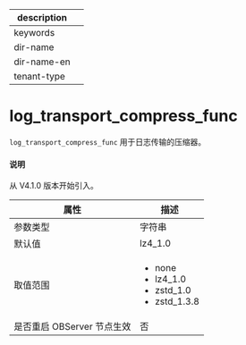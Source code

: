 |description||
|---|---|
|keywords||
|dir-name||
|dir-name-en||
|tenant-type||

# log_transport_compress_func

`log_transport_compress_func` 用于日志传输的压缩器。

<main id="notice" type='explain'>
  <h4>说明</h4>
  <p>从 V4.1.0 版本开始引入。</p>
</main>

| **属性** | **描述** |
| --- | --- |
| 参数类型 | 字符串 |
| 默认值 | lz4_1.0 |
| 取值范围 |<ul><li> none  </li><li> lz4_1.0 </li><li>zstd_1.0 </li><li> zstd_1.3.8</li></ul>|
| 是否重启 OBServer 节点生效 | 否 |
